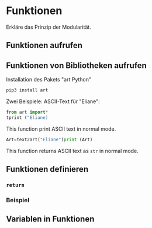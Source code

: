 # Funktionen
Erkläre das Prinzip der Modularität.

## Funktionen aufrufen

## Funktionen von Bibliotheken aufrufen

Installation des Pakets "art Python"

```python
pip3 install art
````
Zwei Beispiele: ASCII-Text für "Eliane":

```python
from art import*
tprint ("Eliane)
```
This function print ASCII text in normal mode. 

```python
Art=text2art("Eliane")print (Art)
````
This function returns ASCII text as ```str``` in normal mode.


## Funktionen definieren
### `return`

### Beispiel

## Variablen in Funktionen
